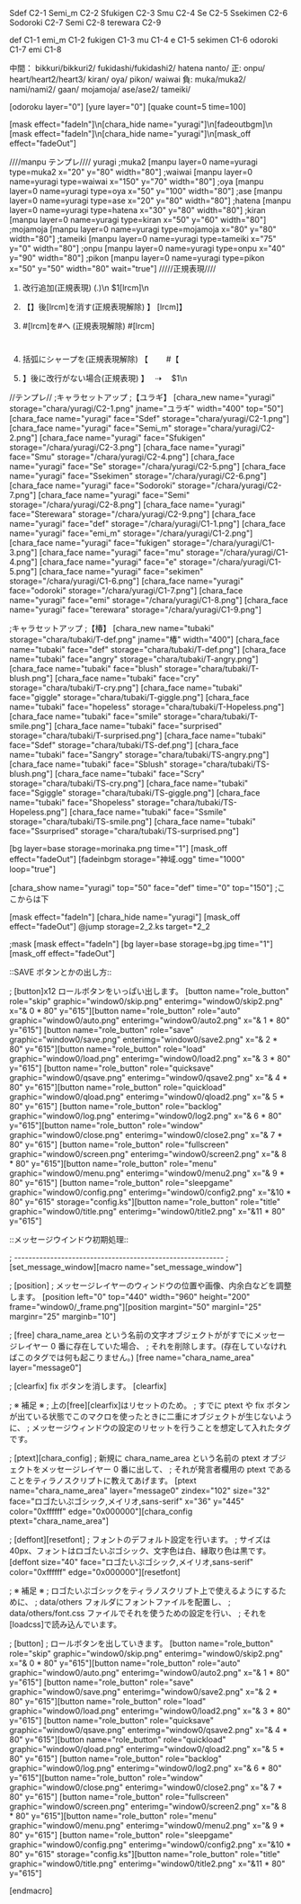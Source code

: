 Sdef C2-1
Semi_m C2-2
Sfukigen C2-3
Smu C2-4
Se C2-5
Ssekimen C2-6
Sodoroki C2-7
Semi C2-8
terewara C2-9

def C1-1
emi_m C1-2
fukigen C1-3
mu C1-4
e C1-5
sekimen C1-6
odoroki C1-7
emi C1-8

中間：
bikkuri/bikkuri2/
fukidashi/fukidashi2/
hatena
nanto/
正:
onpu/
heart/heart2/heart3/
kiran/
oya/
pikon/
waiwai
負:
muka/muka2/
nami/nami2/
gaan/
mojamoja/
ase/ase2/
tameiki/

[odoroku layer="0"]
[yure layer="0"]
[quake count=5 time=100]

\[mask effect="fadeIn"\]\n\[chara_hide name="yuragi"\]\n\[fadeoutbgm\]\n
[mask effect="fadeIn"]\n[chara_hide name="yuragi"]\n[mask_off effect="fadeOut"]

////manpu テンプレ////
yuragi
;muka2
[manpu layer=0 name=yuragi type=muka2 x="20" y="80" width="80"]
;waiwai
[manpu layer=0 name=yuragi type=waiwai x="150" y="70" width="80"]
;oya
[manpu layer=0 name=yuragi type=oya x="50" y="100" width="80"]
;ase
[manpu layer=0 name=yuragi type=ase x="20" y="80" width="80"]
;hatena
[manpu layer=0 name=yuragi type=hatena x="30" y="80" width="80"]
;kiran
[manpu layer=0 name=yuragi type=kiran x="50" y="60" width="80"]
;mojamoja
[manpu layer=0 name=yuragi type=mojamoja x="80" y="80" width="80"]
;tameiki
[manpu layer=0 name=yuragi type=tameiki x="75" y="0" width="80"]
;onpu
[manpu layer=0 name=yuragi type=onpu x="40" y="90" width="80"]
;pikon
[manpu layer=0 name=yuragi type=pikon x="50" y="50" width="80" wait="true"]
/////正規表現////

1. 改行追加(正規表現)
   (.)\n
   \$1[lrcm]\n

2. 【】後[lrcm]を消す(正規表現解除)
   】
   [lrcm]】

3. #[lrcm]を#へ (正規表現解除) #[lrcm]

   #

4. 括弧にシャープを(正規表現解除)
   【　　 #【

5. 】後に改行がない場合(正規表現)
   】　 ⇢ 　\$1\n

//テンプレ//
;キャラセットアップ
;【ユラギ】
[chara_new name="yuragi" storage="chara/yuragi/C2-1.png" jname="ユラギ" width="400" top="50"]
[chara_face name="yuragi" face="Sdef" storage="chara/yuragi/C2-1.png"]
[chara_face name="yuragi" face="Semi_m" storage="chara/yuragi/C2-2.png"]
[chara_face name="yuragi" face="Sfukigen" storage="/chara/yuragi/C2-3.png"]
[chara_face name="yuragi" face="Smu" storage="/chara/yuragi/C2-4.png"]
[chara_face name="yuragi" face="Se" storage="/chara/yuragi/C2-5.png"]
[chara_face name="yuragi" face="Ssekimen" storage="/chara/yuragi/C2-6.png"]
[chara_face name="yuragi" face="Sodoroki" storage="/chara/yuragi/C2-7.png"]
[chara_face name="yuragi" face="Semi" storage="/chara/yuragi/C2-8.png"]
[chara_face name="yuragi" face="Sterewara" storage="/chara/yuragi/C2-9.png"]
[chara_face name="yuragi" face="def" storage="/chara/yuragi/C1-1.png"]
[chara_face name="yuragi" face="emi_m" storage="/chara/yuragi/C1-2.png"]
[chara_face name="yuragi" face="fukigen" storage="/chara/yuragi/C1-3.png"]
[chara_face name="yuragi" face="mu" storage="/chara/yuragi/C1-4.png"]
[chara_face name="yuragi" face="e" storage="/chara/yuragi/C1-5.png"]
[chara_face name="yuragi" face="sekimen" storage="/chara/yuragi/C1-6.png"]
[chara_face name="yuragi" face="odoroki" storage="/chara/yuragi/C1-7.png"]
[chara_face name="yuragi" face="emi" storage="/chara/yuragi/C1-8.png"]
[chara_face name="yuragi" face="terewara" storage="/chara/yuragi/C1-9.png"]

;キャラセットアップ
;【椿】
[chara_new name="tubaki" storage="chara/tubaki/T-def.png" jname="椿" width="400"]
[chara_face name="tubaki" face="def" storage="chara/tubaki/T-def.png"]
[chara_face name="tubaki" face="angry" storage="chara/tubaki/T-angry.png"]
[chara_face name="tubaki" face="blush" storage="chara/tubaki/T-blush.png"]
[chara_face name="tubaki" face="cry" storage="chara/tubaki/T-cry.png"]
[chara_face name="tubaki" face="giggle" storage="chara/tubaki/T-giggle.png"]
[chara_face name="tubaki" face="hopeless" storage="chara/tubaki/T-Hopeless.png"]
[chara_face name="tubaki" face="smile" storage="chara/tubaki/T-smile.png"]
[chara_face name="tubaki" face="surprised" storage="chara/tubaki/T-surprised.png"]
[chara_face name="tubaki" face="Sdef" storage="chara/tubaki/TS-def.png"]
[chara_face name="tubaki" face="Sangry" storage="chara/tubaki/TS-angry.png"]
[chara_face name="tubaki" face="Sblush" storage="chara/tubaki/TS-blush.png"]
[chara_face name="tubaki" face="Scry" storage="chara/tubaki/TS-cry.png"]
[chara_face name="tubaki" face="Sgiggle" storage="chara/tubaki/TS-giggle.png"]
[chara_face name="tubaki" face="Shopeless" storage="chara/tubaki/TS-Hopeless.png"]
[chara_face name="tubaki" face="Ssmile" storage="chara/tubaki/TS-smile.png"]
[chara_face name="tubaki" face="Ssurprised" storage="chara/tubaki/TS-surprised.png"]

[bg layer=base storage=morinaka.png time="1"]
[mask_off effect="fadeOut"]
[fadeinbgm storage="神域.ogg" time="1000" loop="true"]

[chara_show name="yuragi" top="50" face="def" time="0" top="150"]
;ここからは下

[mask effect="fadeIn"]
[chara_hide name="yuragi"]
[mask_off effect="fadeOut"]
@jump storage=2_2.ks target=*2_2

;mask
[mask effect="fadeIn"]
[bg layer=base storage=bg.jpg time="1"]
[mask_off effect="fadeOut"]

::SAVE ボタンとかの出し方::

; [button]x12 ロールボタンをいっぱい出します。
[button name="role_button" role="skip" graphic="window0/skip.png" enterimg="window0/skip2.png" x="& 0 \* 80" y="615"][button name="role_button" role="auto" graphic="window0/auto.png" enterimg="window0/auto2.png" x="& 1 * 80" y="615"]
[button name="role_button" role="save" graphic="window0/save.png" enterimg="window0/save2.png" x="& 2 \* 80" y="615"][button name="role_button" role="load" graphic="window0/load.png" enterimg="window0/load2.png" x="& 3 * 80" y="615"]
[button name="role_button" role="quicksave" graphic="window0/qsave.png" enterimg="window0/qsave2.png" x="& 4 \* 80" y="615"][button name="role_button" role="quickload" graphic="window0/qload.png" enterimg="window0/qload2.png" x="& 5 * 80" y="615"]
[button name="role_button" role="backlog" graphic="window0/log.png" enterimg="window0/log2.png" x="& 6 \* 80" y="615"][button name="role_button" role="window" graphic="window0/close.png" enterimg="window0/close2.png" x="& 7 * 80" y="615"]
[button name="role_button" role="fullscreen" graphic="window0/screen.png" enterimg="window0/screen2.png" x="& 8 \* 80" y="615"][button name="role_button" role="menu" graphic="window0/menu.png" enterimg="window0/menu2.png" x="& 9 * 80" y="615"]
[button name="role_button" role="sleepgame" graphic="window0/config.png" enterimg="window0/config2.png" x="&10 \* 80" y="615" storage="config.ks"][button name="role_button" role="title" graphic="window0/title.png" enterimg="window0/title2.png" x="&11 * 80" y="615"]

::メッセージウインドウ初期処理::

; ----------------------------------------------------------
; [set_message_window][macro name="set_message_window"]

; [position]
; メッセージレイヤーのウィンドウの位置や画像、内余白などを調整します。
[position left="0" top="440" width="960" height="200" frame="window0/\_frame.png"][position margint="50" marginl="25" marginr="25" marginb="10"]

; [free] chara_name_area という名前の文字オブジェクトががすでにメッセージレイヤー 0 番に存在していた場合、
; それを削除します。(存在していなければこのタグでは何も起こりません。)
[free name="chara_name_area" layer="message0"]

; [clearfix] fix ボタンを消します。
[clearfix]

; ※ 補足 ※
; 上の[free][clearfix]はリセットのため。
; すでに ptext や fix ボタンが出ている状態でこのマクロを使ったときに二重にオブジェクトが生じないように、
; メッセージウィンドウの設定のリセットを行うことを想定して入れたタグです。

; [ptext][chara_config]
; 新規に chara_name_area という名前の ptext オブジェクトをメッセージレイヤー 0 番に出して、
; それが発言者欄用の ptext であることをティラノスクリプトに教えてあげます。
[ptext name="chara_name_area" layer="message0" zindex="102" size="32" face="ロゴたいぷゴシック,メイリオ,sans-serif" x="36" y="445" color="0xffffff" edge="0x000000"][chara_config ptext="chara_name_area"]

; [deffont][resetfont]
; フォントのデフォルト設定を行います。
; サイズは 40px、フォントはロゴたいぷゴシック、文字色は白、縁取り色は黒です。
[deffont size="40" face="ロゴたいぷゴシック,メイリオ,sans-serif" color="0xffffff" edge="0x000000"][resetfont]

; ※ 補足 ※
; ロゴたいぷゴシックをティラノスクリプト上で使えるようにするために、
; data/others フォルダにフォントファイルを配置し、
; data/others/font.css ファイルでそれを使うための設定を行い、
; それを[loadcss]で読み込んでいます。

; [button]
; ロールボタンを出していきます。
[button name="role_button" role="skip" graphic="window0/skip.png" enterimg="window0/skip2.png" x="& 0 \* 80" y="615"][button name="role_button" role="auto" graphic="window0/auto.png" enterimg="window0/auto2.png" x="& 1 * 80" y="615"]
[button name="role_button" role="save" graphic="window0/save.png" enterimg="window0/save2.png" x="& 2 \* 80" y="615"][button name="role_button" role="load" graphic="window0/load.png" enterimg="window0/load2.png" x="& 3 * 80" y="615"]
[button name="role_button" role="quicksave" graphic="window0/qsave.png" enterimg="window0/qsave2.png" x="& 4 \* 80" y="615"][button name="role_button" role="quickload" graphic="window0/qload.png" enterimg="window0/qload2.png" x="& 5 * 80" y="615"]
[button name="role_button" role="backlog" graphic="window0/log.png" enterimg="window0/log2.png" x="& 6 \* 80" y="615"][button name="role_button" role="window" graphic="window0/close.png" enterimg="window0/close2.png" x="& 7 * 80" y="615"]
[button name="role_button" role="fullscreen" graphic="window0/screen.png" enterimg="window0/screen2.png" x="& 8 \* 80" y="615"][button name="role_button" role="menu" graphic="window0/menu.png" enterimg="window0/menu2.png" x="& 9 * 80" y="615"]
[button name="role_button" role="sleepgame" graphic="window0/config.png" enterimg="window0/config2.png" x="&10 \* 80" y="615" storage="config.ks"][button name="role_button" role="title" graphic="window0/title.png" enterimg="window0/title2.png" x="&11 * 80" y="615"]

[endmacro]
